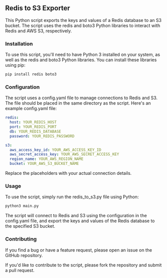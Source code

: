 ## Redis to S3 Exporter

This Python script exports the keys and values of a Redis database to an S3 bucket. The script uses the redis and boto3
Python libraries to interact with Redis and AWS S3, respectively.

### Installation

To use this script, you'll need to have Python 3 installed on your system, as well as the redis and boto3 Python
libraries. You can install these libraries using pip:

```sh
pip install redis boto3
```

### Configuration

The script uses a config.yaml file to manage connections to Redis and S3. The file should be placed in the same
directory as the script. Here's an example config.yaml file:

```yaml
redis:
  host: YOUR_REDIS_HOST
  port: YOUR_REDIS_PORT
  db: YOUR_REDIS_DATABASE
  password: YOUR_REDIS_PASSWORD

s3:
  aws_access_key_id: YOUR_AWS_ACCESS_KEY_ID
  aws_secret_access_key: YOUR_AWS_SECRET_ACCESS_KEY
  region_name: YOUR_AWS_REGION_NAME
  bucket: YOUR_AWS_S3_BUCKET_NAME
```

Replace the placeholders with your actual connection details.

### Usage

To use the script, simply run the redis_to_s3.py file using Python:

```sh 
python3 main.py
```

The script will connect to Redis and S3 using the configuration in the config.yaml file, and export the keys and values
of the Redis database to the specified S3 bucket.

### Contributing

If you find a bug or have a feature request, please open an issue on the GitHub repository.

If you'd like to contribute to the script, please fork the repository and submit a pull request.